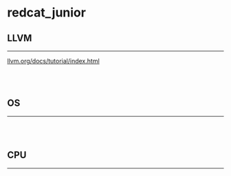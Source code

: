 # redcat_junior

## LLVM
---

<a href="https://llvm.org/docs/tutorial/index.html">llvm.org/docs/tutorial/index.html</a>

<br><br>

## OS
---



<br><br>

## CPU
---
